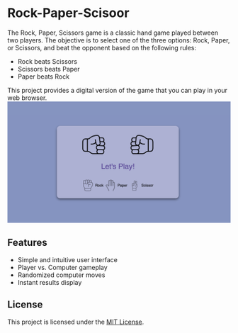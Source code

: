 # Rock-Paper-Scisoor

The Rock, Paper, Scissors game is a classic hand game played between two players. The objective is to select one of the three options: Rock, Paper, or Scissors, and beat the opponent based on the following rules:

- Rock beats Scissors
- Scissors beats Paper
- Paper beats Rock

This project provides a digital version of the game that you can play in your web browser.
![Screenshot](./images/Screenshot%202023-06-01%20at%2010.30.38.png)

## Features

- Simple and intuitive user interface
- Player vs. Computer gameplay
- Randomized computer moves
- Instant results display

## License

This project is licensed under the [MIT License](LICENSE).
